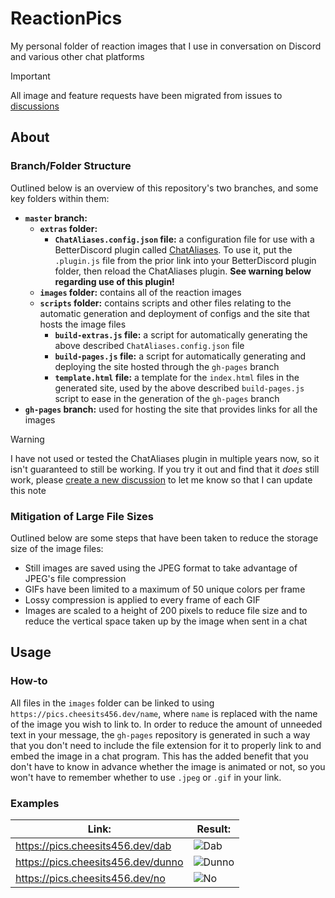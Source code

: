 # ReactionPics

My personal folder of reaction images that I use in conversation on Discord and various other chat platforms

> [!IMPORTANT]  
> All image and feature requests have been migrated from issues to [discussions](https://github.com/cheesits456/ReactionPics/discussions)

## About

### Branch/Folder Structure

Outlined below is an overview of this repository's two branches, and some key folders within them:

- **`master` branch:**
  - **`extras` folder:**
    - **`ChatAliases.config.json` file:** a configuration file for use with a BetterDiscord plugin called [ChatAliases](https://github.com/mwittrien/BetterDiscordAddons/tree/master/Plugins/ChatAliases). To use it, put the `.plugin.js` file from the prior link into your BetterDiscord plugin folder, then reload the ChatAliases plugin. **See warning below regarding use of this plugin!**
  - **`images` folder:** contains all of the reaction images
  - **`scripts` folder:** contains scripts and other files relating to the automatic generation and deployment of configs and the site that hosts the image files
    - **`build-extras.js` file:** a script for automatically generating the above described `ChatAliases.config.json` file
    - **`build-pages.js` file:** a script for automatically generating and deploying the site hosted through the `gh-pages` branch
    - **`template.html` file:** a template for the `index.html` files in the generated site, used by the above described `build-pages.js` script to ease in the generation of the `gh-pages` branch
- **`gh-pages` branch:** used for hosting the site that provides links for all the images

> [!WARNING]  
> I have not used or tested the ChatAliases plugin in multiple years now, so it isn't guaranteed to still be working. If you try it out and find that it _does_ still work, please [create a new discussion](https://github.com/cheesits456/ReactionPics/discussions/new?category=general) to let me know so that I can update this note

### Mitigation of Large File Sizes

Outlined below are some steps that have been taken to reduce the storage size of the image files:

- Still images are saved using the JPEG format to take advantage of JPEG's file compression
- GIFs have been limited to a maximum of 50 unique colors per frame
- Lossy compression is applied to every frame of each GIF
- Images are scaled to a height of 200 pixels to reduce file size and to reduce the vertical space taken up by the image when sent in a chat

## Usage

### How-to

All files in the `images` folder can be linked to using `https://pics.cheesits456.dev/name`, where `name` is replaced with the name of the image you wish to link to. In order to reduce the amount of unneeded text in your message, the `gh-pages` repository is generated in such a way that you don't need to include the file extension for it to properly link to and embed the image in a chat program. This has the added benefit that you don't have to know in advance whether the image is animated or not, so you won't have to remember whether to use `.jpeg` or `.gif` in your link.

### Examples

| Link:                                | Result:                                                |
| ------------------------------------ | ------------------------------------------------------ |
| <https://pics.cheesits456.dev/dab>   | ![Dab](https://pics.cheesits456.dev/dab/dab.jpeg)      |
| <https://pics.cheesits456.dev/dunno> | ![Dunno](https://pics.cheesits456.dev/dunno/dunno.gif) |
| <https://pics.cheesits456.dev/no>    | ![No](https://pics.cheesits456.dev/no/no.jpeg)         |
